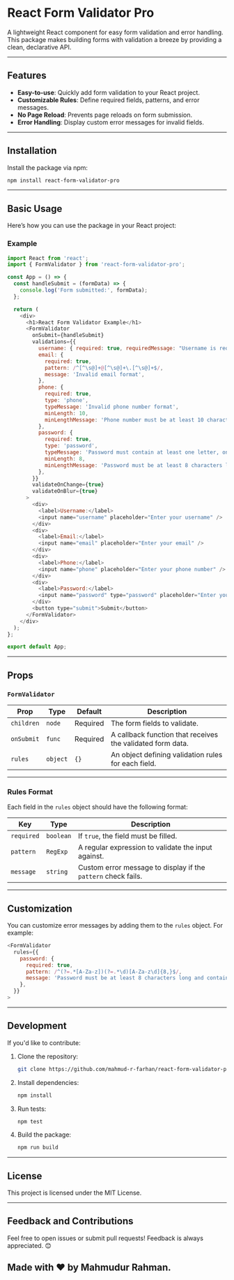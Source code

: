 # React Form Validator Pro

A lightweight React component for easy form validation and error handling. This package makes building forms with validation a breeze by providing a clean, declarative API.

---

## Features
- **Easy-to-use**: Quickly add form validation to your React project.
- **Customizable Rules**: Define required fields, patterns, and error messages.
- **No Page Reload**: Prevents page reloads on form submission.
- **Error Handling**: Display custom error messages for invalid fields.

---

## Installation

Install the package via npm:

```bash
npm install react-form-validator-pro
```

---

## Basic Usage

Here’s how you can use the package in your React project:

### Example

```javascript
import React from 'react';
import { FormValidator } from 'react-form-validator-pro';

const App = () => {
  const handleSubmit = (formData) => {
    console.log('Form submitted:', formData);
  };

  return (
    <div>
      <h1>React Form Validator Example</h1>
      <FormValidator
        onSubmit={handleSubmit}
        validations={{
          username: { required: true, requiredMessage: "Username is required" },
          email: { 
            required: true, 
            pattern: /^[^\s@]+@[^\s@]+\.[^\s@]+$/,
            message: 'Invalid email format',
          },
          phone: {
            required: true,
            type: 'phone',
            typeMessage: 'Invalid phone number format',
            minLength: 10,
            minLengthMessage: 'Phone number must be at least 10 characters long',
          },
          password: {
            required: true,
            type: 'password',
            typeMessage: 'Password must contain at least one letter, one number, and one special character',
            minLength: 8,
            minLengthMessage: 'Password must be at least 8 characters long',
          },
        }}
        validateOnChange={true}
        validateOnBlur={true}
      >
        <div>
          <label>Username:</label>
          <input name="username" placeholder="Enter your username" />
        </div>
        <div>
          <label>Email:</label>
          <input name="email" placeholder="Enter your email" />
        </div>
        <div>
          <label>Phone:</label>
          <input name="phone" placeholder="Enter your phone number" />
        </div>
        <div>
          <label>Password:</label>
          <input name="password" type="password" placeholder="Enter your password" />
        </div>
        <button type="submit">Submit</button>
      </FormValidator>
    </div>
  );
};

export default App;

```

---

## Props

### **`FormValidator`**

| Prop       | Type     | Default | Description                                                                 |
|------------|----------|---------|-----------------------------------------------------------------------------|
| `children` | `node`   | Required| The form fields to validate.                                               |
| `onSubmit` | `func`   | Required| A callback function that receives the validated form data.                  |
| `rules`    | `object` | `{}`    | An object defining validation rules for each field.                         |

---

### Rules Format

Each field in the `rules` object should have the following format:

| Key       | Type       | Description                                                |
|-----------|------------|------------------------------------------------------------|
| `required`| `boolean`  | If `true`, the field must be filled.                        |
| `pattern` | `RegExp`   | A regular expression to validate the input against.         |
| `message` | `string`   | Custom error message to display if the `pattern` check fails.|

---

## Customization

You can customize error messages by adding them to the `rules` object. For example:

```javascript
<FormValidator
  rules={{
    password: {
      required: true,
      pattern: /^(?=.*[A-Za-z])(?=.*\d)[A-Za-z\d]{8,}$/,
      message: 'Password must be at least 8 characters long and contain letters and numbers',
    },
  }}
>
```

---

## Development

If you'd like to contribute:

1. Clone the repository:
   ```bash
   git clone https://github.com/mahmud-r-farhan/react-form-validator-pro.git
   ```
2. Install dependencies:
   ```bash
   npm install
   ```
3. Run tests:
   ```bash
   npm test
   ```
4. Build the package:
   ```bash
   npm run build
   ```

---

## License

This project is licensed under the MIT License.

---

## Feedback and Contributions

Feel free to open issues or submit pull requests! Feedback is always appreciated. 😊

Made with ❤️ by Mahmudur Rahman.
---